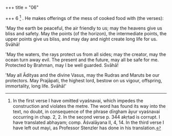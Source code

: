 +++
title = "06"

+++
6 [^9] . He makes offerings of the mess of cooked food with (the verses):


[^9]:  In the first verse I have omitted vyaśnavai, which impedes the construction and violates the metre. The word has found its way into the text, no doubt, in consequence of the phrase dīrgham āyur vyaśnavai occurring in chap. 2, 2. In the second verse p. 344 akṛtad is corrupt. I have translated abhayam; comp. Āśvalāyana II, 4, 14. In the third verse I have left out mayi, as Professor Stenzler has done in his translation.


'May the earth be peaceful, the air friendly to us; may the heavens give us bliss and safety. May the points (of the horizon), the intermediate points, the upper points give us bliss, and may day and night create long life for us. Svāhā!

'May the waters, the rays protect us from all sides; may the creator, may the ocean turn away evil. The present and the future, may all be safe for me. Protected by Brahman, may I be well guarded. Svāhā!

'May all Ādityas and the divine Vasus, may the Rudras and Maruts be our protectors. May Prajāpati, the highest lord, bestow on us vigour, offspring, immortality, long life. Svāhā!'
